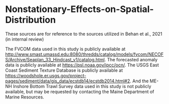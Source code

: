 # Nonstationary-Effects-on-Spatial-Distribution
These sources are for reference to the sources utilized in Behan et al., 2021 (in internal review)

The FVCOM data used in this study is publicly available at http://www.smast.umassd.edu:8080/thredds/catalog/models/fvcom/NECOFS/Archive/Seaplan_33_Hindcast_v1/catalog.html. 
The forecasted anomaly data is publicly available at https://psl.noaa.gov/ipcc/ocn/. 
The USGS East Coast Sediment Texture Database is publicly available at https://woodshole.er.usgs.gov/project-pages/sediment/data/gis_data/ecstdb14/ecstdb2014.html#2. 
And the ME-NH Inshore Bottom Trawl Survey data used in this study is not publicly available, but may be requested by contacting the Maine Department of Marine Resources.
